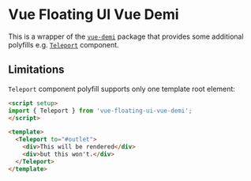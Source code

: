 # Vue Floating UI Vue Demi

This is a wrapper of the [`vue-demi`](https://github.com/vueuse/vue-demi) package that provides some additional polyfills e.g. [`Teleport`](https://vuejs.org/guide/built-ins/teleport.html#teleport) component.

## Limitations

`Teleport` component polyfill supports only one template root element:

<!-- prettier-ignore -->
```html
<script setup>
import { Teleport } from 'vue-floating-ui-vue-demi';
</script>

<template>
  <Teleport to="#outlet">
    <div>This will be rendered</div>
    <div>but this won't.</div>
  </Teleport>
</template>
```
